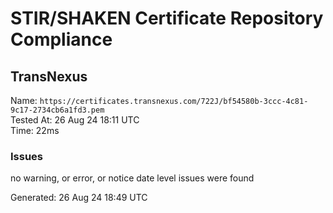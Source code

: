 # STIR/SHAKEN Certificate Repository Compliance

## TransNexus

Name: `https://certificates.transnexus.com/722J/bf54580b-3ccc-4c81-9c17-2734cb6a1fd3.pem`\
Tested At: 26 Aug 24 18:11 UTC\
Time: 22ms

### Issues

no warning, or error, or notice date level issues were found

Generated: 26 Aug 24 18:49 UTC